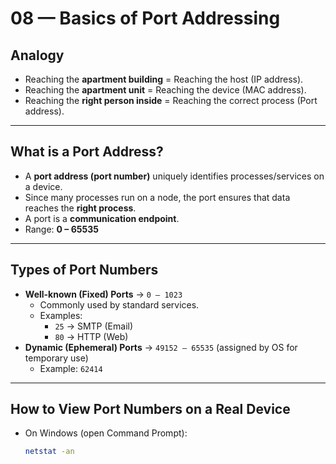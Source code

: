 # 08 — Basics of Port Addressing
 
## Analogy
- Reaching the **apartment building** = Reaching the host (IP address).  
- Reaching the **apartment unit** = Reaching the device (MAC address).  
- Reaching the **right person inside** = Reaching the correct process (Port address).  

---

## What is a Port Address?
- A **port address (port number)** uniquely identifies processes/services on a device.  
- Since many processes run on a node, the port ensures that data reaches the **right process**.  
- A port is a **communication endpoint**.  
- Range: **0 – 65535**  

---

## Types of Port Numbers
- **Well-known (Fixed) Ports** → `0 – 1023`  
  - Commonly used by standard services.  
  - Examples:  
    - `25` → SMTP (Email)  
    - `80` → HTTP (Web)  
- **Dynamic (Ephemeral) Ports** → `49152 – 65535` (assigned by OS for temporary use)  
  - Example: `62414`  

---

## How to View Port Numbers on a Real Device
- On Windows (open Command Prompt):  
  ```bash
  netstat -an
